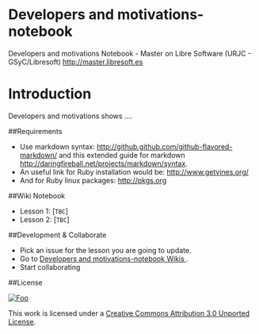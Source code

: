 Developers and motivations-notebook
================================

Developers and motivations Notebook - Master on Libre Software (URJC - GSyC/Libresoft) http://master.libresoft.es

Introduction
=============

Developers and motivations shows ....

##Requirements


* Use markdown syntax: http://github.github.com/github-flavored-markdown/ and this extended guide for markdown http://daringfireball.net/projects/markdown/syntax.
* An useful link for Ruby installation would be: http://www.getvines.org/
* And for Ruby linux packages:  http://pkgs.org

##Wiki Notebook


* Lesson 1:  [`TBC`]
* Lesson 2:  [`TBC`]


##Development & Collaborate 


 * Pick an issue for the lesson you are going to update.
 * Go to [Developers and motivations-notebook Wikis ](https://github.com/Roumia/MSWL_MD-Notebook/wiki)  .
 * Start collaborating



##License


<a href="http://creativecommons.org/licenses/by/3.0/" rel="Creative Commons Attribution 3.0">![Foo](http://i.creativecommons.org/l/by/3.0/88x31.png)</a>

This work is licensed under a [Creative Commons Attribution 3.0 Unported License](http://creativecommons.org/licenses/by/3.0/).

